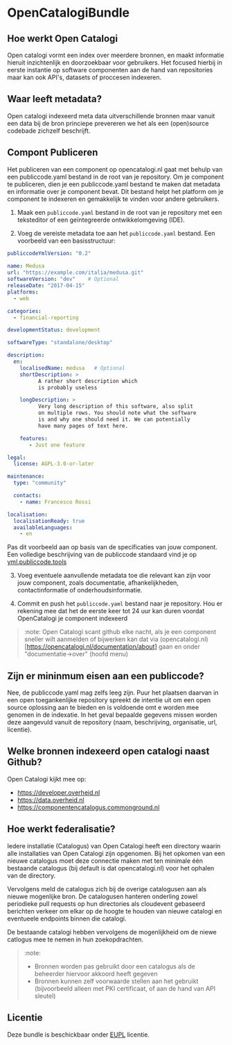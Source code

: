 # OpenCatalogiBundle

## Hoe werkt Open Catalogi
Open catalogi vormt een index over meerdere bronnen, en maakt informatie hieruit inzichtenlijk en doorzoekbaar voor gebruikers. Het focused hierbij in eerste instantie op software componenten aan de hand van repositories maar kan ook API's, datasets of proccesen indexeren.

## Waar leeft metadata?
Open catalogi indexeerd meta data uitverschillende bronnen maar vanuit een data bij de bron princiepe prevereren we het als een (open)source codebade zichzelf beschrijft.

## Compont Publiceren
Het publiceren van een component op opencatalogi.nl gaat met behulp van een publiccode.yaml bestand in de root van je repository. Om je component te publiceren, dien je een publiccode.yaml bestand te maken dat metadata en informatie over je component bevat. Dit bestand helpt het platform om je component te indexeren en gemakkelijk te vinden voor andere gebruikers.

1. Maak een `publiccode.yaml` bestand in de root van je repository met een teksteditor of een geïntegreerde ontwikkelomgeving (IDE).

2. Voeg de vereiste metadata toe aan het `publiccode.yaml` bestand. Een voorbeeld van een basisstructuur:

```yaml
publiccodeYmlVersion: "0.2"
 
name: Medusa
url: "https://example.com/italia/medusa.git"
softwareVersion: "dev"    # Optional
releaseDate: "2017-04-15"
platforms:
  - web

categories:
  - financial-reporting

developmentStatus: development

softwareType: "standalone/desktop"

description:
  en:
    localisedName: medusa   # Optional
    shortDescription: >
          A rather short description which
          is probably useless

    longDescription: >
          Very long description of this software, also split
          on multiple rows. You should note what the software
          is and why one should need it. We can potentially
          have many pages of text here.

    features:
       - Just one feature

legal:
  license: AGPL-3.0-or-later

maintenance:
  type: "community"

  contacts:
    - name: Francesco Rossi

localisation:
  localisationReady: true
  availableLanguages:
    - en
```

Pas dit voorbeeld aan op basis van de specificaties van jouw component. Een volledige beschrijving van de publiccode standaard vind je op [yml.publiccode.tools](https://yml.publiccode.tools/schema.core.html#top-level-keys-and-sections)


3. Voeg eventuele aanvullende metadata toe die relevant kan zijn voor jouw component, zoals documentatie, afhankelijkheden, contactinformatie of onderhoudsinformatie.

4. Commit en push het `publiccode.yaml` bestand naar je repository. Hou er rekening mee dat het de eerste keer tot 24 uur kan duren voordat OpenCatalogi je component indexeerd

> :note: Open Catalogi scant github elke nacht, als je een component sneller wilt aanmelden of bijwerken kan dat via (opencatalogi.nl)[https://opencatalogi.nl/documentation/about] gaan en onder "documentatie->over" (hoofd menu)

## Zijn er mininmum eisen aan een publiccode?
Nee, de publiccode.yaml mag zelfs leeg zijn. Puur het plaatsen daarvan in een open toegankenlijke repository spreekt de intentie uit om een open source oplossing aan te bieden en is voldoende omt e worden mee genomen in de indexatie. In het geval bepaalde gegevens missen worden deze aangevuld vanuit de repository (naam, beschrijving, organisatie, url, licentie).

## Welke bronnen indexeerd open catalogi naast Github?
Open Catalogi kijkt mee op:
- https://developer.overheid.nl
- https://data.overheid.nl
- https://componentencatalogus.commonground.nl


## Hoe werkt federalisatie?
Iedere installatie (Catalogus) van Open Catalogi heeft een directory waarin alle installaties van Open Catalogi zijn opgenomen. Bij het opkomen van een nieuwe catalogus moet deze connectie maken met ten minimale één bestaande catalogus (bij default is dat opencatalogi.nl) voor het ophalen van de directory.

Vervolgens meld de catalogus zich bij de overige catalogusen aan als nieuwe mogenlijke bron. De catalogusen hanteren onderling zowel periodieke pull requests op hun directories als cloudevent gebaseerd berichten verkeer om elkar op de hoogte te houden van nieuwe catalogi en eventueele endpoints binnen die catalogi.

De bestaande catalogi hebben vervolgens de mogenlijkheid om de niewe catlogus mee te nemen in hun zoekopdrachten.

> :note:
> - Bronnen worden pas gebruikt door een catalogus als de beheerder hiervoor akkoord heeft gegeven
> - Bronnen kunnen zelf voorwaarde stellen aan het gebruikt (bijvoorbeeld alleen met PKI certificaat, of aan de hand van API sleutel)
## Licentie
Deze bundle is beschickbaar onder [EUPL](https://eupl.eu/1.2/nl/) licentie.
